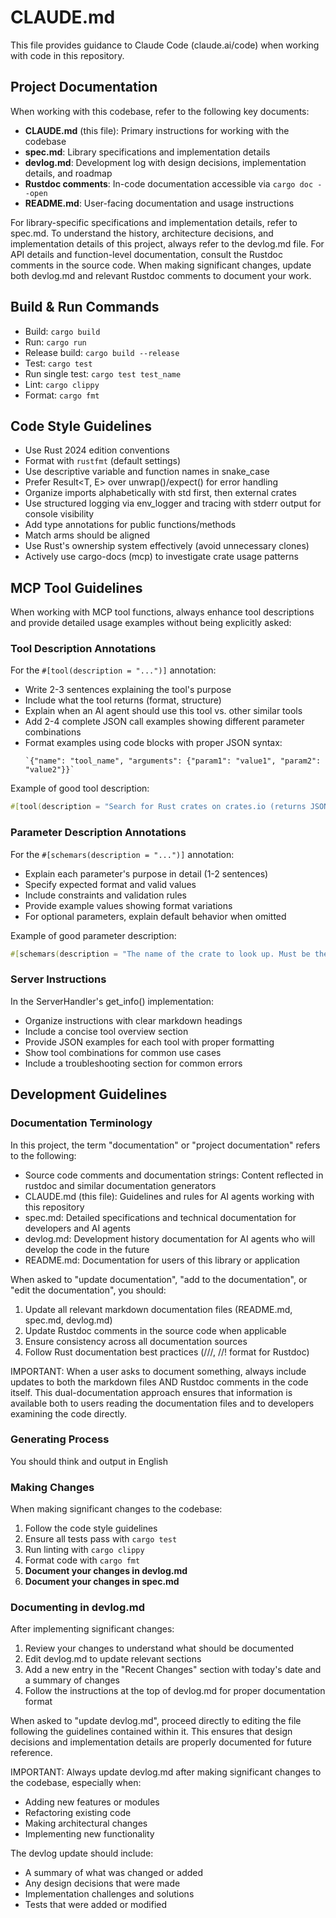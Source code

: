# CLAUDE.md

This file provides guidance to Claude Code (claude.ai/code) when working with code in this repository.

## Project Documentation

When working with this codebase, refer to the following key documents:

- **CLAUDE.md** (this file): Primary instructions for working with the codebase
- **spec.md**: Library specifications and implementation details
- **devlog.md**: Development log with design decisions, implementation details, and roadmap
- **Rustdoc comments**: In-code documentation accessible via `cargo doc --open`
- **README.md**: User-facing documentation and usage instructions

For library-specific specifications and implementation details, refer to spec.md.
To understand the history, architecture decisions, and implementation details of this project, always refer to the devlog.md file.
For API details and function-level documentation, consult the Rustdoc comments in the source code.
When making significant changes, update both devlog.md and relevant Rustdoc comments to document your work.

## Build & Run Commands

- Build: `cargo build`
- Run: `cargo run`
- Release build: `cargo build --release`
- Test: `cargo test`
- Run single test: `cargo test test_name`
- Lint: `cargo clippy`
- Format: `cargo fmt`

## Code Style Guidelines

- Use Rust 2024 edition conventions
- Format with `rustfmt` (default settings)
- Use descriptive variable and function names in snake_case
- Prefer Result<T, E> over unwrap()/expect() for error handling
- Organize imports alphabetically with std first, then external crates
- Use structured logging via env_logger and tracing with stderr output for console visibility
- Add type annotations for public functions/methods
- Match arms should be aligned
- Use Rust's ownership system effectively (avoid unnecessary clones)
- Actively use cargo-docs (mcp) to investigate crate usage patterns

## MCP Tool Guidelines

When working with MCP tool functions, always enhance tool descriptions and provide detailed usage examples without being explicitly asked:

### Tool Description Annotations

For the `#[tool(description = "...")]` annotation:

- Write 2-3 sentences explaining the tool's purpose
- Include what the tool returns (format, structure)
- Explain when an AI agent should use this tool vs. other similar tools
- Add 2-4 complete JSON call examples showing different parameter combinations
- Format examples using code blocks with proper JSON syntax:
  ```
  `{"name": "tool_name", "arguments": {"param1": "value1", "param2": "value2"}}`
  ```

Example of good tool description:

```rust
#[tool(description = "Search for Rust crates on crates.io (returns JSON or markdown). This tool helps you discover relevant Rust libraries by searching the official registry. Use this when you need to find crates for specific functionality or alternatives to known crates. Example usage: `{\"name\": \"search_crates\", \"arguments\": {\"query\": \"http client\"}}`. With limit: `{\"name\": \"search_crates\", \"arguments\": {\"query\": \"json serialization\", \"limit\": 20}}`. For specific features: `{\"name\": \"search_crates\", \"arguments\": {\"query\": \"async database\", \"limit\": 5}}`")]
```

### Parameter Description Annotations

For the `#[schemars(description = "...")]` annotation:

- Explain each parameter's purpose in detail (1-2 sentences)
- Specify expected format and valid values
- Include constraints and validation rules
- Provide example values showing format variations
- For optional parameters, explain default behavior when omitted

Example of good parameter description:

```rust
#[schemars(description = "The name of the crate to look up. Must be the exact crate name as published on crates.io (e.g., 'serde', 'tokio', 'reqwest'). This parameter is case-sensitive and must match exactly how the crate is published. For standard library types, use 'std' as the crate name.")]
```

### Server Instructions

In the ServerHandler's get_info() implementation:

- Organize instructions with clear markdown headings
- Include a concise tool overview section
- Provide JSON examples for each tool with proper formatting
- Show tool combinations for common use cases
- Include a troubleshooting section for common errors

## Development Guidelines

### Documentation Terminology

In this project, the term "documentation" or "project documentation" refers to the following:

- Source code comments and documentation strings: Content reflected in rustdoc and similar documentation generators
- CLAUDE.md (this file): Guidelines and rules for AI agents working with this repository
- spec.md: Detailed specifications and technical documentation for developers and AI agents
- devlog.md: Development history documentation for AI agents who will develop the code in the future
- README.md: Documentation for users of this library or application

When asked to "update documentation", "add to the documentation", or "edit the documentation", you should:

1. Update all relevant markdown documentation files (README.md, spec.md, devlog.md)
2. Update Rustdoc comments in the source code when applicable
3. Ensure consistency across all documentation sources
4. Follow Rust documentation best practices (///, //! format for Rustdoc)

IMPORTANT: When a user asks to document something, always include updates to both the markdown files AND Rustdoc comments in the code itself. This dual-documentation approach ensures that information is available both to users reading the documentation files and to developers examining the code directly.

### Generating Process

You should think and output in English

### Making Changes

When making significant changes to the codebase:

1. Follow the code style guidelines
2. Ensure all tests pass with `cargo test`
3. Run linting with `cargo clippy`
4. Format code with `cargo fmt`
5. **Document your changes in devlog.md**
6. **Document your changes in spec.md**

### Documenting in devlog.md

After implementing significant changes:

1. Review your changes to understand what should be documented
2. Edit devlog.md to update relevant sections
3. Add a new entry in the "Recent Changes" section with today's date and a summary of changes
4. Follow the instructions at the top of devlog.md for proper documentation format

When asked to "update devlog.md", proceed directly to editing the file following the guidelines contained within it. This ensures that design decisions and implementation details are properly documented for future reference.

IMPORTANT: Always update devlog.md after making significant changes to the codebase, especially when:

- Adding new features or modules
- Refactoring existing code
- Making architectural changes
- Implementing new functionality

The devlog update should include:

- A summary of what was changed or added
- Any design decisions that were made
- Implementation challenges and solutions
- Tests that were added or modified
